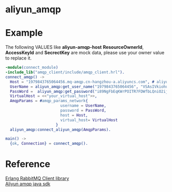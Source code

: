 # aliyun_amqp

Example
========
The following VALUES like **aliyun-amqp-host** **ResourceOwnerId**, **AccessKeyId** and **SecrectKey** are mock data, please use your owner value to replace it.
```erlang
-module(connect_module)
-include_lib("amqp_client/include/amqp_client.hrl").
connect_amqp() ->
  Host = "1979843765064456.mq-amqp.cn-hangzhou-a.aliyuncs.com", # aliyun amqp host
  UserName = aliyun_amqp:get_user_name("1979843765064456", "VSAsIVkiohunPUa"),  # ResourceOwnerId, AccessKeyId
  PassWord =  aliyun_amqp:get_password("i89NgFbEqKWrPOITR7FDWfbLQniO2ij"), # An aliyun secrectKey
  VirtualHost = <<"your_virtual_host">>,
  AmqpParams = #amqp_params_network{
                        username = UserName,
                        password = PassWord,
                        host = Host,
                        virtual_host= VirtualHost
                      }
  aliyun_amqp:connect_aliyun_amqp(AmqpParams).

main() ->
  {ok, Connection} = connect_amqp().
```

Reference
=========
[Erlang RabbitMQ Client library](https://www.rabbitmq.com/erlang-client-user-guide.html)  
[Aliyun amqp java sdk](https://help.aliyun.com/document_detail/106230.html?spm=a2c4g.11186623.6.551.2e794556Is7NZh)